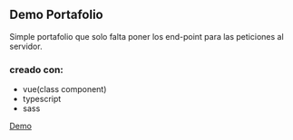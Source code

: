 ## Demo Portafolio

Simple portafolio que solo falta poner los end-point para las peticiones al servidor.

### creado con:

- vue(class component)
- typescript
- sass

[Demo](https://jvargas.herokuapp.com/portafolio-demo)
